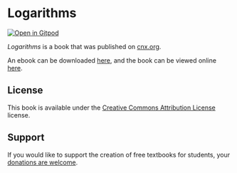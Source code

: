 # Logarithms

[![Open in Gitpod](https://gitpod.io/button/open-in-gitpod.svg)](https://gitpod.io/from-referrer/)

_Logarithms_ is a book that was published on [cnx.org](https://cnx.org/).

An ebook can be downloaded [here](https://github.com/cnx-user-books/cnxbook-logarithms/releases/latest), and the book can be viewed online [here](https://github.com/cnx-user-books/cnxbook-logarithms/releases/latest).

## License
This book is available under the [Creative Commons Attribution License](./LICENSE) license.

## Support
If you would like to support the creation of free textbooks for students, your [donations are welcome](https://riceconnect.rice.edu/donation/support-openstax-banner).
